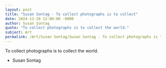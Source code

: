 ```yaml
---
layout: post
title: "Susan Sontag - To collect photographs is to collect"
date: 2024-12-28 12:00:00 -0000
author: Susan Sontag
quote: "To collect photographs is to collect the world."
subject: Art
permalink: /Art/Susan Sontag/Susan Sontag - To collect photographs is to collect
---
```


To collect photographs is to collect the world.

- Susan Sontag
